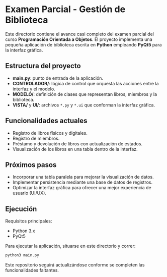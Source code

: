 # Examen Parcial - Gestión de Biblioteca

Este directorio contiene el avance casi completo del examen parcial del curso **Programación Orientada a Objetos**.
El proyecto implementa una pequeña aplicación de biblioteca escrita en **Python** empleando **PyQt5** para la interfaz gráfica.

## Estructura del proyecto

- **main.py**: punto de entrada de la aplicación.
- **CONTROLADOR/**: lógica de control que orquesta las acciones entre la interfaz y el modelo.
- **MODELO/**: definición de clases que representan libros, miembros y la biblioteca.
- **VISTA/** y **UI/**: archivos `*.py` y `*.ui` que conforman la interfaz gráfica.

## Funcionalidades actuales

- Registro de libros físicos y digitales.
- Registro de miembros.
- Préstamo y devolución de libros con actualización de estados.
- Visualización de los libros en una tabla dentro de la interfaz.

## Próximos pasos

- Incorporar una tabla paralela para mejorar la visualización de datos.
- Implementar persistencia mediante una base de datos de registros.
- Optimizar la interfaz gráfica para ofrecer una mejor experiencia de usuario (UI/UX).

## Ejecución

Requisitos principales:

- Python 3.x
- PyQt5

Para ejecutar la aplicación, situarse en este directorio y correr:

```bash
python3 main.py
```

Este repositorio seguirá actualizándose conforme se completen las funcionalidades faltantes.
